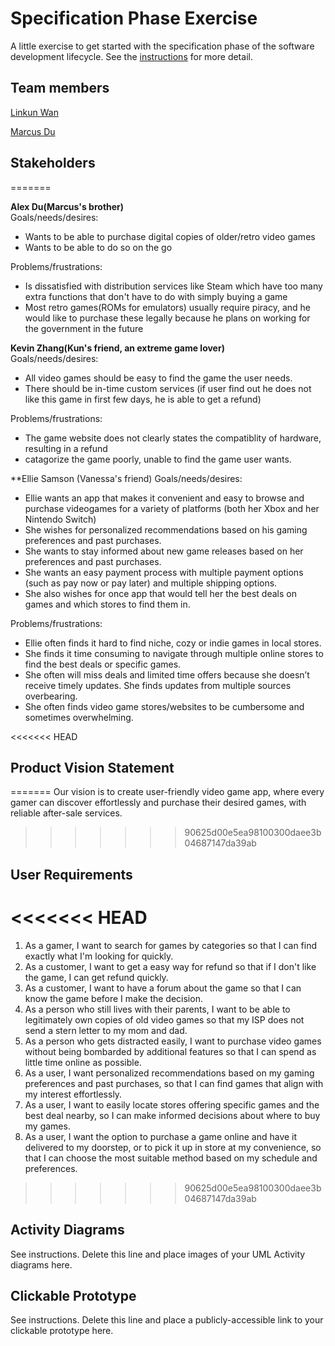 # Specification Phase Exercise

A little exercise to get started with the specification phase of the software development lifecycle. See the [instructions](instructions.md) for more detail.

## Team members

[Linkun Wan](https://github.com/KKun117)

[Marcus Du](https://github.com/Quadram13)

## Stakeholders

=======

**Alex Du(Marcus's brother)**<br>
Goals/needs/desires:
- Wants to be able to purchase digital copies of older/retro video games
- Wants to be able to do so on the go

Problems/frustrations:
- Is dissatisfied with distribution services like Steam which have too many extra functions that don't have to do with simply buying a game
- Most retro games(ROMs for emulators) usually require piracy, and he would like to purchase these legally because he plans on working for the government in the future


**Kevin Zhang(Kun's friend, an extreme game lover)**<br>
Goals/needs/desires:
- All video games should be easy to find the game the user needs.
- There should be in-time custom services (if user find out he does not like this game in first few days, he is able to get a refund)

Problems/frustrations:
- The game website does not clearly states the compatiblity of hardware, resulting in a refund
- catagorize the game poorly, unable to find the game user wants.

**Ellie Samson (Vanessa's friend)
Goals/needs/desires: 
-	Ellie wants an app that makes it convenient and easy to browse and purchase videogames for a variety of platforms (both her Xbox and her Nintendo Switch) 
-	She wishes for personalized recommendations based on his gaming preferences and past purchases. 
-	She wants to stay informed about new game releases based on her preferences and past purchases. 
-	She wants an easy payment process with multiple payment options (such as pay now or pay later) and multiple shipping options. 
-	She also wishes for once app that would tell her the best deals on games and which stores to find them in. 
            
Problems/frustrations: 
-	Ellie often finds it hard to find niche, cozy or indie games in local stores. 
-	She finds it time consuming to navigate through multiple online stores to find the best deals or specific games. 
-	She often will miss deals and limited time offers because she doesn’t receive timely updates. She finds updates from multiple sources overbearing. 
-	She often finds video game stores/websites to be cumbersome and sometimes overwhelming. 

<<<<<<< HEAD

## Product Vision Statement
=======
Our vision is to create user-friendly video game app, where every gamer can discover effortlessly and purchase their desired games, with reliable after-sale services.

>>>>>>> 90625d00e5ea98100300daee3b04687147da39ab

## User Requirements
<<<<<<< HEAD
=======
1. As a gamer, I want to search for games by categories so that I can find exactly what I'm looking for quickly.
2. As a customer, I want to get a easy way for refund so that if I don't like the game, I can get refund quickly.
3. As a customer, I want to have a forum about the game so that I can know the game before I make the decision.
4. As a person who still lives with their parents, I want to be able to legitimately own copies of old video games so that my ISP does not send a stern letter to my mom and dad.
5. As a person who gets distracted easily, I want to purchase video games without being bombarded by additional features so that I can spend as little time online as possible.
6.	As a user, I want personalized recommendations based on my gaming preferences and past purchases, so that I can find games that align with my interest effortlessly. 
7.	As a user, I want to easily locate stores offering specific games and the best deal nearby, so I can make informed decisions about where to buy my games. 
8.	As a user, I want the option to purchase a game online and have it delivered to my doorstep, or to pick it up in store at my convenience, so that I can choose the most suitable method based on my schedule and preferences. 

>>>>>>> 90625d00e5ea98100300daee3b04687147da39ab

## Activity Diagrams

See instructions. Delete this line and place images of your UML Activity diagrams here.

## Clickable Prototype

See instructions. Delete this line and place a publicly-accessible link to your clickable prototype here.

